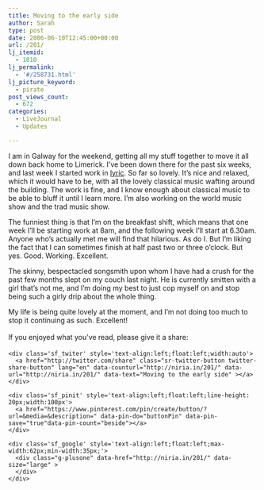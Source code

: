 ```yaml
---
title: Moving to the early side
author: Sarah
type: post
date: 2006-06-10T12:45:00+00:00
url: /201/
lj_itemid:
  - 1010
lj_permalink:
  - '#/258731.html'
lj_picture_keyword:
  - pirate
post_views_count:
  - 672
categories:
  - LiveJournal
  - Updates

---
```

<div id="fb-root">
</div>

I am in Galway for the weekend, getting all my stuff together to move it all down back home to Limerick. I&#8217;ve been down there for the past six weeks, and last week I started work in [lyric][1]. So far so lovely. It&#8217;s nice and relaxed, which it would have to be, with all the lovely classical music wafting around the building. The work is fine, and I know enough about classical music to be able to bluff it until I learn more. I&#8217;m also working on the world music show and the trad music show.
  
The funniest thing is that I&#8217;m on the breakfast shift, which means that one week I&#8217;ll be starting work at 8am, and the following week I&#8217;ll start at 6.30am. Anyone who&#8217;s actually met me will find that hilarious. As do I. But I&#8217;m liking the fact that I can sometimes finish at half past two or three o&#8217;clock. But yes. Good. Working. Excellent.

The skinny, bespectacled songsmith upon whom I have had a crush for the past few months slept on my couch last night. He is currently smitten with a girl that&#8217;s not me, and I&#8217;m doing my best to just cop myself on and stop being such a girly drip about the whole thing.

My life is being quite lovely at the moment, and I&#8217;m not doing too much to stop it continuing as such. Excellent!

<div class='sfsi_Sicons' style='width: 100%; display: inline-block; vertical-align: middle; text-align:left'>
  <div style='margin:0px 8px 0px 0px; line-height: 24px'>
    <span>If you enjoyed what you've read, please give it a share:</span>
  </div>
  
  <div class='sfsi_socialwpr'>
    <div class='sf_fb' style='text-align:left;width:125px'>
      <div class="fb-like" href="http://niria.in/201/" width="180" send="false" showfaces="false"  action="like" data-share="true"data-layout="button_count" >
      </div>
    </div>
    
    <div class='sf_twiter' style='text-align:left;float:left;width:auto'>
      <a href="http://twitter.com/share" class="sr-twitter-button twitter-share-button" lang="en" data-counturl="http://niria.in/201/" data-url="http://niria.in/201/" data-text="Moving to the early side" ></a>
    </div>
    
    <div class='sf_pinit' style='text-align:left;float:left;line-height: 20px;width:100px'>
      <a href="https://www.pinterest.com/pin/create/button/?url=&media=&description=" data-pin-do="buttonPin" data-pin-save="true"data-pin-count="beside"></a>
    </div>
    
    <div class='sf_google' style='text-align:left;float:left;max-width:62px;min-width:35px;'>
      <div class="g-plusone" data-href="http://niria.in/201/" data-size="large" >
      </div>
    </div>
  </div>
</div>

 [1]: http://www.rte.ie/lyricfm